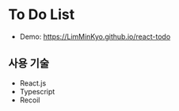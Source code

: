 # To Do List

- Demo: https://LimMinKyo.github.io/react-todo

## 사용 기술
- React.js
- Typescript
- Recoil
